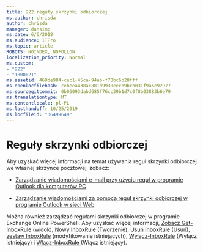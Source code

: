 ```yaml
---
title: 922 reguły skrzynki odbiorczej
ms.author: chrisda
author: chrisda
manager: dansimp
ms.date: 6/6/2018
ms.audience: ITPro
ms.topic: article
ROBOTS: NOINDEX, NOFOLLOW
localization_priority: Normal
ms.custom:
- "922"
- "1800021"
ms.assetid: 469de984-cec1-45ca-94ab-f70bc6b28fff
ms.openlocfilehash: cebeea438ac881d9930eecb9bcb031f9a6e92977
ms.sourcegitcommit: 0b06093dabd685f76cc39b1d7c0f8b03883b6e79
ms.translationtype: MT
ms.contentlocale: pl-PL
ms.lasthandoff: 10/25/2019
ms.locfileid: "36499649"
---
```

# <a name="inbox-rules"></a>Reguły skrzynki odbiorczej

Aby uzyskać więcej informacji na temat używania reguł skrzynki odbiorczej we własnej skrzynce pocztowej, zobacz:

- [Zarządzanie wiadomościami e-mail przy użyciu reguł w programie Outlook dla komputerów PC](https://support.office.com/article/c24f5dea-9465-4df4-ad17-a50704d66c59.aspx)

- [Zarządzanie wiadomościami za pomocą reguł skrzynki odbiorczej w programie Outlook w sieci Web](https://support.office.com/article/8400435c-f14e-4272-9004-1548bb1848f2.aspx)

Można również zarządzać regułami skrzynki odbiorczej w programie Exchange Online PowerShell. Aby uzyskać więcej informacji, [Zobacz Get-InboxRule](https://docs.microsoft.com/powershell/module/exchange/mailboxes/get-inboxrule) (widok), [Nowy InboxRule](https://docs.microsoft.com/powershell/module/exchange/mailboxes/new-inboxrule) (Tworzenie), [Usuń InboxRule](https://docs.microsoft.com/powershell/module/exchange/mailboxes/remove-inboxrule) (Usuń), [zestaw InboxRule](https://docs.microsoft.com/powershell/module/exchange/mailboxes/set-inboxrule) (modyfikowanie istniejących), [Wyłącz-InboxRule](https://docs.microsoft.com/powershell/module/exchange/mailboxes/disable-inboxrule) (Wyłącz istniejący) i [Włącz-InboxRule ](https://docs.microsoft.com/powershell/module/exchange/mailboxes/enable-inboxrule)(Włącz istniejący).
